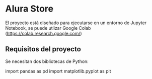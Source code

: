 # Alura Store
El proyecto está diseñado para ejecutarse en un entorno de Jupyter Notebook, se puede utlizar Google Colab (https://colab.research.google.com/)

## Requisitos del proyecto

Se necesitan dos bibliotecas de Python:

import pandas as pd
import matplotlib.pyplot as plt
